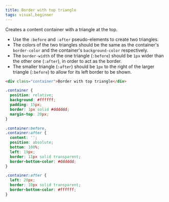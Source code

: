 ```yaml
---
title: Border with top triangle
tags: visual,beginner
---
```


Creates a content container with a triangle at the top.

- Use the `:before` and `:after` pseudo-elements to create two triangles.
- The colors of the two triangles should be the same as the container's `border-color` and the container's `background-color` respectively.
- The `border-width` of the one triangle (`:before`) should be `1px` wider than the other one (`:after`), in order to act as the border.
- The smaller triangle (`:after`) should be `1px` to the right of the larger triangle (`:before`) to allow for its left border to be shown.

```html
<div class="container">Border with top triangle</div>
```

```css
.container {
  position: relative;
  background: #ffffff;
  padding: 15px;
  border: 1px solid #dddddd;
  margin-top: 20px;
}

.container:before,
.container:after {
  content: '';
  position: absolute;
  bottom: 100%;
  left: 19px;
  border: 11px solid transparent;
  border-bottom-color: #dddddd;
}

.container:after {
  left: 20px;
  border: 10px solid transparent;
  border-bottom-color: #ffffff;
}
```
